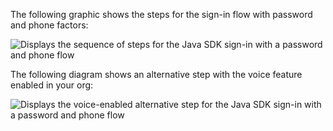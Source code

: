 The following graphic shows the steps for the sign-in flow with password and phone factors:

<div class="common-image-format">

![Displays the sequence of steps for the Java SDK sign-in with a password and phone flow](/img/oie-embedded-sdk/oie-embedded-sdk-use-case-sign-in-pwd-phone-seq-1-java.png)

</div>

The following diagram shows an alternative step with the voice feature enabled in your org:

<div class="common-image-format">

![Displays the voice-enabled alternative step for the Java SDK sign-in with a password and phone flow](/img/oie-embedded-sdk/oie-embedded-sdk-use-case-sign-in-pwd-phone-seq-2-java.png)

</div>
